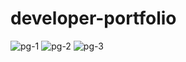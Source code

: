 # developer-portfolio
 
![pg-1](https://user-images.githubusercontent.com/125049474/230796153-87069929-3106-47e2-a73a-84a398e98628.png)
![pg-2](https://user-images.githubusercontent.com/125049474/230796154-7e3fb1ec-354b-4820-9020-8c2126e2596f.png)
![pg-3](https://user-images.githubusercontent.com/125049474/230796163-aef64f48-cadf-434c-8e3a-c271b7275e77.png)
